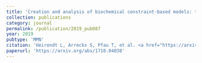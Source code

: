 ```yaml
---
title: 'Creation and analysis of biochemical constraint-based models: the COBRA Toolbox v3.0'
collection: publications
category: journal
permalink: /publication/2019_pub087
year: 2019
pubtype: 'MMN'
citation: 'Heirendt L, Arreckx S, Pfau T, et al. <a href="https://arxiv.org/abs/1710.04038">Creation and analysis of biochemical constraint-based models: the COBRA Toolbox v3.0</a>. 2019. <i>Nature Protocols</i>, in press'
paperurl: 'https://arxiv.org/abs/1710.04038'
---
```

